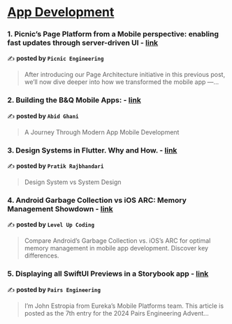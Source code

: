 
<h1><a href=https://medium.com/tag/mobile-app-development/recommended target="_blank" rel="noopener noreferrer">App Development</a></h1>
<h3>1. Picnic’s Page Platform from a Mobile perspective: enabling fast updates through server-driven UI - <a href="https://medium.com/picnic-engineering/server-driven-ui-in-picnics-page-platform-c1603b55c7b2" target="_blank" rel="noopener noreferrer">link</a></h3>

✍️ **posted by `Picnic Engineering`**

<blockquote>After introducing our Page Architecture initiative in this previous post, we’ll now dive deeper into how we transformed the mobile app —…</blockquote>

<h3>2. Building the B&Q Mobile Apps: - <a href="https://medium.com/@abid.ghani/building-the-b-q-mobile-apps-ce69ab593797" target="_blank" rel="noopener noreferrer">link</a></h3>

✍️ **posted by `Abid Ghani`**

<blockquote>A Journey Through Modern App Mobile Development</blockquote>

<h3>3. Design Systems in Flutter. Why and How. - <a href="https://medium.com/@rajbhandaripratik8/design-systems-in-flutter-why-and-how-a689c26c0340" target="_blank" rel="noopener noreferrer">link</a></h3>

✍️ **posted by `Pratik Rajbhandari`**

<blockquote>Design System vs System Design</blockquote>

<h3>4. Android Garbage Collection vs iOS ARC: Memory Management Showdown - <a href="https://medium.com/gitconnected/android-garbage-collection-vs-ios-arc-memory-management-showdown-eb166775a8bb" target="_blank" rel="noopener noreferrer">link</a></h3>

✍️ **posted by `Level Up Coding`**

<blockquote>Compare Android’s Garbage Collection vs. iOS’s ARC for optimal memory management in mobile app development. Discover key differences.</blockquote>

<h3>5. Displaying all SwiftUI Previews in a Storybook app - <a href="https://medium.com/eureka-engineering/displaying-all-swiftui-previews-in-a-storybook-app-1dd8e925d777" target="_blank" rel="noopener noreferrer">link</a></h3>

✍️ **posted by `Pairs Engineering`**

<blockquote>I’m John Estropia from Eureka’s Mobile Platforms team. This article is posted as the 7th entry for the 2024 Pairs Engineering Advent…</blockquote>

